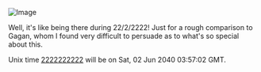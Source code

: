 ![Image](http://photos5.flickr.com/6761548_645d3fb5aa_m.jpg)

Well, it's like being there during 22/2/2222! Just for a rough comparison to
Gagan, whom I found very difficult to persuade as to what's so special about
this.

Unix time [2222222222](http://www.onlineconversion.com/unix_time.htm) will be on Sat, 02 Jun 2040 03:57:02 GMT.